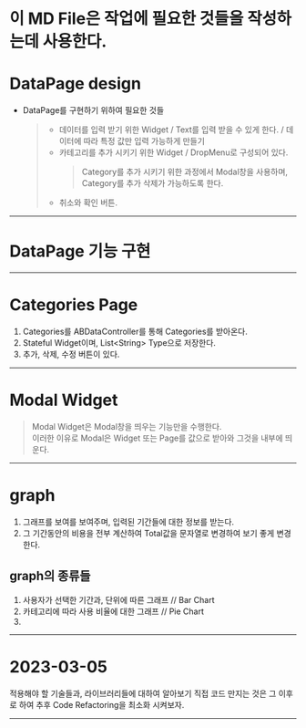 # 이 MD File은 작업에 필요한 것들을 작성하는데 사용한다.

<!--- 2023-03-05 14:27:24 작성 --->

# DataPage design

- DataPage를 구현하기 위하여 필요한 것들
  > - 데이터를 입력 받기 위한 Widget / Text를 입력 받을 수 있게 한다. / 데이터에 따라 특정 값만 입력 가능하게 만들기
  > - 카테고리를 추가 시키기 위한 Widget / DropMenu로 구성되어 있다.
  >   > Category를 추가 시키기 위한 과정에서 Modal창을 사용하며, Category를 추가 삭제가 가능하도록 한다. <br>
  > - 취소와 확인 버튼.

---

# DataPage 기능 구현

---

# Categories Page

1. Categories를 ABDataController를 통해 Categories를 받아온다.
2. Stateful Widget이며, List\<String> Type으로 저장한다.
3. 추가, 삭제, 수정 버튼이 있다.

---

# Modal Widget

> Modal Widget은 Modal창을 띄우는 기능만을 수행한다. <br>
> 이러한 이유로 Modal은 Widget 또는 Page를 값으로 받아와 그것을 내부에 띄운다.

---

# graph

1. 그래프를 보여를 보여주며, 입력된 기간들에 대한 정보를 받는다.
2. 그 기간동안의 비용을 전부 계산하여 Total값을 문자열로 변경하여 보기 좋게 변경한다.

## graph의 종류들

1. 사용자가 선택한 기간과, 단위에 따른 그래프 // Bar Chart
2. 카테고리에 따라 사용 비율에 대한 그래프 // Pie Chart
3.

---

# 2023-03-05

적용해야 할 기술들과, 라이브러리들에 대하여 알아보기 직접 코드 만지는 것은 그 이후로 하여 추후 Code Refactoring을 최소화 시켜보자.

---
